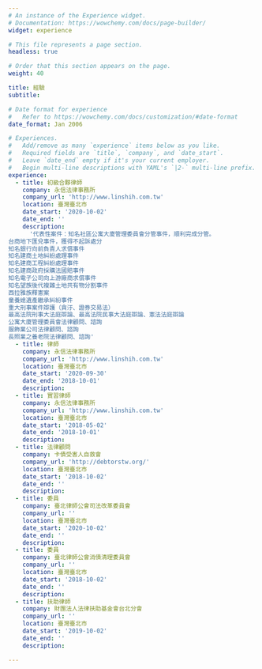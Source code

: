```yaml
---
# An instance of the Experience widget.
# Documentation: https://wowchemy.com/docs/page-builder/
widget: experience

# This file represents a page section.
headless: true

# Order that this section appears on the page.
weight: 40

title: 經驗
subtitle:

# Date format for experience
#   Refer to https://wowchemy.com/docs/customization/#date-format
date_format: Jan 2006

# Experiences.
#   Add/remove as many `experience` items below as you like.
#   Required fields are `title`, `company`, and `date_start`.
#   Leave `date_end` empty if it's your current employer.
#   Begin multi-line descriptions with YAML's `|2-` multi-line prefix.
experience:
  - title: 初級合夥律師
    company: 永信法律事務所
    company_url: 'http://www.linshih.com.tw'
    location: 臺灣臺北市
    date_start: '2020-10-02'
    date_end: ''
    description:
      '代表性案件：知名社區公寓大廈管理委員會分管事件，順利完成分管。
台商地下匯兌事件，獲得不起訴處分
知名銀行向前負責人求償事件
知名建商土地糾紛處理事件
知名建商工程糾紛處理事件
知名建商政府採購法國賠事件
知名電子公司向上游廠商求償事件
知名望族後代複雜土地共有物分割事件
西拉雅族釋憲案
童養媳遺產繼承糾紛事件
重大刑事案件辯護（貪汙、證券交易法）
最高法院刑事大法庭辯論、最高法院民事大法庭辯論、憲法法庭辯論
公寓大廈管理委員會法律顧問、諮詢
服飾業公司法律顧問、諮詢
長照業之養老院法律顧問、諮詢' 
  - title: 律師
    company: 永信法律事務所
    company_url: 'http://www.linshih.com.tw'
    location: 臺灣臺北市
    date_start: '2020-09-30'
    date_end: '2018-10-01'
    description: 
  - title: 實習律師
    company: 永信法律事務所
    company_url: 'http://www.linshih.com.tw'
    location: 臺灣臺北市
    date_start: '2018-05-02'
    date_end: '2018-10-01'
    description: 
  - title: 法律顧問
    company: 卡債受害人自救會
    company_url: 'http://debtorstw.org/'
    location: 臺灣臺北市
    date_start: '2018-10-02'
    date_end: ''
    description:
  - title: 委員
    company: 臺北律師公會司法改革委員會
    company_url: ''
    location: 臺灣臺北市
    date_start: '2020-10-02'
    date_end: ''
    description:
  - title: 委員
    company: 臺北律師公會消債清理委員會
    company_url: ''
    location: 臺灣臺北市
    date_start: '2018-10-02'
    date_end: ''
    description:
  - title: 扶助律師
    company: 財團法人法律扶助基金會台北分會
    company_url: ''
    location: 臺灣臺北市
    date_start: '2019-10-02'
    date_end: ''
    description: 

---
```

